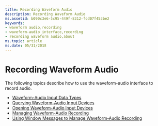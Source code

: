```yaml
---
title: Recording Waveform Audio
description: Recording Waveform Audio
ms.assetid: b090c3e6-5c95-449f-8312-fcd07f453be2
keywords:
- waveform audio,recording
- waveform-audio interface,recording
- recording waveform audio,about
ms.topic: article
ms.date: 05/31/2018
---
```


# Recording Waveform Audio

The following topics describe how to use the waveform-audio interface to record audio.

-   [Waveform-Audio Input Data Types](waveform-audio-input-data-types.md)
-   [Querying Waveform-Audio Input Devices](querying-waveform-audio-input-devices.md)
-   [Opening Waveform-Audio Input Devices](opening-waveform-audio-input-devices.md)
-   [Managing Waveform-Audio Recording](managing-waveform-audio-recording.md)
-   [Using Window Messages to Manage Waveform-Audio Recording](using-window-messages-to-manage-waveform-audio-recording.md)

 

 




